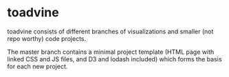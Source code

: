 # toadvine

toadvine consists of different branches of visualizations and smaller (not repo worthy) code projects.

The master branch contains a minimal project template (HTML page with linked CSS and JS files, and D3 and lodash included) which forms the basis for each new project.


